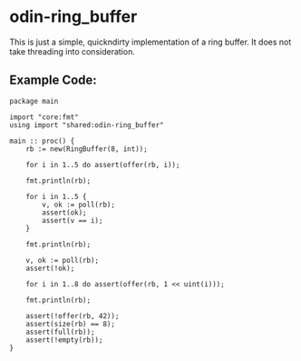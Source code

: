 # odin-ring_buffer

This is just a simple, quickndirty implementation of a ring buffer. It does not take threading into consideration.

## Example Code:

```odin
package main

import "core:fmt"
using import "shared:odin-ring_buffer"

main :: proc() {
	rb := new(RingBuffer(8, int));

	for i in 1..5 do assert(offer(rb, i));

	fmt.println(rb);

	for i in 1..5 {
		v, ok := poll(rb);
		assert(ok);
		assert(v == i);
	}

	fmt.println(rb);

	v, ok := poll(rb);
	assert(!ok);

	for i in 1..8 do assert(offer(rb, 1 << uint(i)));

	fmt.println(rb);

	assert(!offer(rb, 42));
	assert(size(rb) == 8);
	assert(full(rb));
	assert(!empty(rb));
}
```